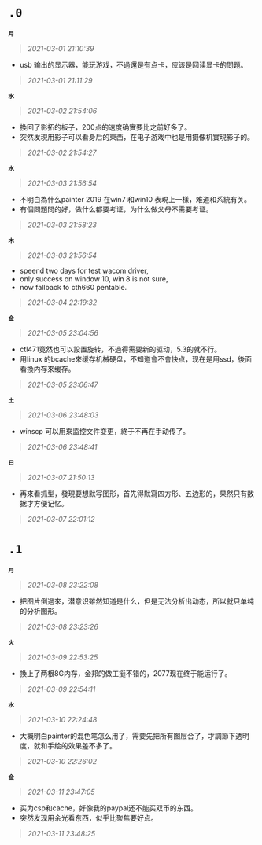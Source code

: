 **`.0`**
=========
**`月`**
>*2021-03-01 21:10:39*
- usb 输出的显示器，能玩游戏，不過還是有点卡，应该是回读显卡的問題。
>*2021-03-01 21:11:29*
 
**`水`**
>*2021-03-02 21:54:06*
- 換回了影拓的板子，200点的速度确實要比之前好多了。
- 突然发現用影子可以看身后的東西，在电子游戏中也是用摄像机實現影子的。
>*2021-03-02 21:54:27*

**`水`**
>*2021-03-03 21:56:54*
- 不明白為什么painter 2019 在win7 和win10 表現上一樣，难道和系統有关。
- 有個問題問的好，做什么都要考证，为什么做父母不需要考证。
>*2021-03-03 21:58:23*

**`木`**
>*2021-03-03 21:56:54*
- speend two days for test wacom driver,
- only success on window 10, win 8 is not sure,
- now fallback to cth660 pentable.
>*2021-03-04 22:19:32*

**`金`**
>*2021-03-05 23:04:56*
- ctl471竟然也可以設置旋转，不過得需要新的驱动，5.3的就不行。
- 用linux 的bcache來缓存机械硬盘，不知道會不會快点，现在是用ssd，後面看換内存來缓存。
>*2021-03-05 23:06:47*

**`土`**
>*2021-03-06 23:48:03*
- winscp 可以用來监控文件变更，終于不再在手动传了。
>*2021-03-06 23:48:41*

**`日`**
>*2021-03-07 21:50:13*
- 再來看抓型，發現要想默写图形，首先得默寫四方形、五边形的，果然只有数据才方便记忆。
>*2021-03-07 22:01:12*

**`.1`**
=========
**`月`**
>*2021-03-08 23:22:08*
- 把图片倒過來，潜意识雖然知道是什么，但是无法分析出动态，所以就只单纯的分析图形。
>*2021-03-08 23:23:26*

**`火`**
>*2021-03-09 22:53:25*
- 換上了两根8G内存，金邦的做工挺不错的，2077现在终于能运行了。
>*2021-03-09 22:54:11*

**`水`**
>*2021-03-10 22:24:48*
- 大概明白painter的混色笔怎么用了，需要先把所有图层合了，才調節下透明度，就和手绘的效果差不多了。
>*2021-03-10 22:26:02*

**`金`**
>*2021-03-11 23:47:05*
- 买为csp和cache，好像我的paypal还不能买双币的东西。
- 突然发现用余光看东西，似乎比聚焦要好点。
>*2021-03-11 23:48:25*